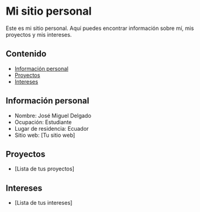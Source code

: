 # Mi sitio personal
Este es mi sitio personal. Aquí puedes encontrar información sobre mí, mis
proyectos y mis intereses.
## Contenido
* [Información personal](#información-personal)
* [Proyectos](#proyectos)
* [Intereses](#intereses)
## Información personal
* Nombre: José Miguel Delgado
* Ocupación: Estudiante
* Lugar de residencia: Ecuador
* Sitio web: [Tu sitio web]
## Proyectos
* [Lista de tus proyectos]
## Intereses
* [Lista de tus intereses]
